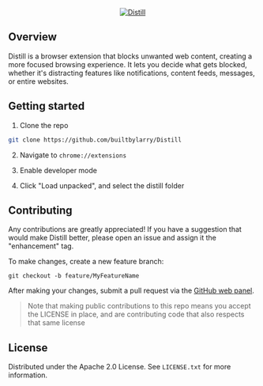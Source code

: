 <div align="center">

[![Distill](./public/assets/images/logo_with_text.png)](https://github.com/builtbylarry/Distill)

</div>

## Overview

Distill is a browser extension that blocks unwanted web content, creating a more focused browsing experience. It lets you decide what gets blocked, whether it's distracting features like notifications, content feeds, messages, or entire websites.

## Getting started

1. Clone the repo

```sh
git clone https://github.com/builtbylarry/Distill

```

2. Navigate to `chrome://extensions`

3. Enable developer mode

4. Click "Load unpacked", and select the distill folder

## Contributing

Any contributions are greatly appreciated!
If you have a suggestion that would make Distill better, please open an issue and assign it the "enhancement" tag.

To make changes, create a new feature branch:

`git checkout -b feature/MyFeatureName`

After making your changes, submit a pull request via the [GitHub web panel](https://github.com/builtbylarry/Distill/compare).

> Note that making public contributions to this repo means you accept the LICENSE in place, and are contributing code that also respects that same license

## License

Distributed under the Apache 2.0 License. See `LICENSE.txt` for more information.
